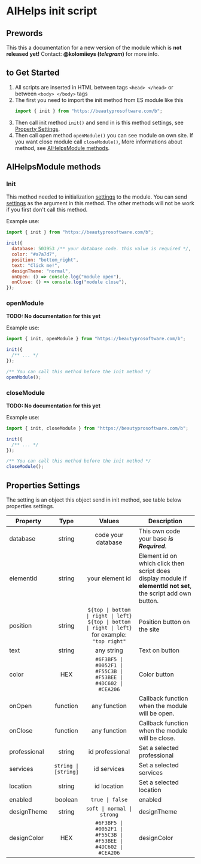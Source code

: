 # AIHelps init script

## Prewords

This this a documentation for a new version of the module which is **not released
yet!** Contact: **@kolomiieys (_telegram_)** for more info.

## to Get Started

1. All scripts are inserted in HTML between tags `<head> </head>` or between
   `<body> </body>` tags
2. The first you need to import the init method from ES module like this
   ```js
   import { init } from "https://beautyprosoftware.com/b";
   ```
3. Then call init method `init()` and send in is this method settings, see
   [Property Settings](#setting).
4. Then call open method `openModule()` you can see module on own site. If you
   want close module call `closeModule()`, More informations about method, see
   [AIHelpsModule methods](#AIHelpsModule).

## AIHelpsModule methods <a name="AIHelpsModule"></a>

### Init

This method needed to initialization [settings](#setting) to the module. You can
send [settings](#setting) as the argument in this method. The other methods will
not be work if you first don't call this method.

Example use:

```js
import { init } from "https://beautyprosoftware.com/b";

init({
  database: 503953 /** your database code. this value is required */,
  color: "#a7a7d7",
  position: "bottom_right",
  text: "Click me!",
  designTheme: "normal",
  onOpen: () => console.log("module open"),
  onClose: () => console.log("module close"),
});
```

### openModule

**TODO: No documentation for this yet**

Example use:

```js
import { init, openModule } from "https://beautyprosoftware.com/b";

init({
  /** ... */
});

/** You can call this method before the init method */
openModule();
```

### closeModule

**TODO: No documentation for this yet**

Example use:

```js
import { init, closeModule } from "https://beautyprosoftware.com/b";

init({
  /** ... */
});

/** You can call this method before the init method */
closeModule();
```

## Properties Settings <a name="setting"></a>

The setting is an object this object send in init method, see table below
properties settings.

| Property     |         Type         |                                              Values                                              | Description                                                                                                    |
| ------------ | :------------------: | :----------------------------------------------------------------------------------------------: | -------------------------------------------------------------------------------------------------------------- |
| database     |        string        |                                        code your database                                        | This own code your base **_is Required_**.                                                                     |
| elementId    |        string        |                                         your element id                                          | Element id on which click then script does display module if **elementId not set**, the script add own button. |
| position     |        string        | `${top \| bottom \| right \| left} ${top \| bottom \| right \| left}` for example: `"top right"` | Position button on the site                                                                                    |
| text         |        string        |                                            any string                                            | Text on button                                                                                                 |
| color        |         HEX          |                 `#6F3BF5 \| #0052F1 \| #F55C3B \| #F53BEE \| #4DC602 \| #CEA206`                 | Color button                                                                                                   |
| onOpen       |       function       |                                           any function                                           | Callback function when the module will be open.                                                                |
| onClose      |       function       |                                           any function                                           | Callback function when the module will be close.                                                               |
| professional |        string        |                                         id professional                                          | Set a selected professional                                                                                    |
| services     | `string \| [string]` |                                           id services                                            | Set a selected services                                                                                        |
| location     |        string        |                                           id location                                            | Set a selected location                                                                                        |
| enabled      |       boolean        |                                         `true \| false`                                          | enabled                                                                                                        |
| designTheme  |        string        |                                    `soft \| normal \| strong`                                    | designTheme                                                                                                    |
| designColor  |         HEX          |                 `#6F3BF5 \| #0052F1 \| #F55C3B \| #F53BEE \| #4DC602 \| #CEA206`                 | designColor                                                                                                    |
